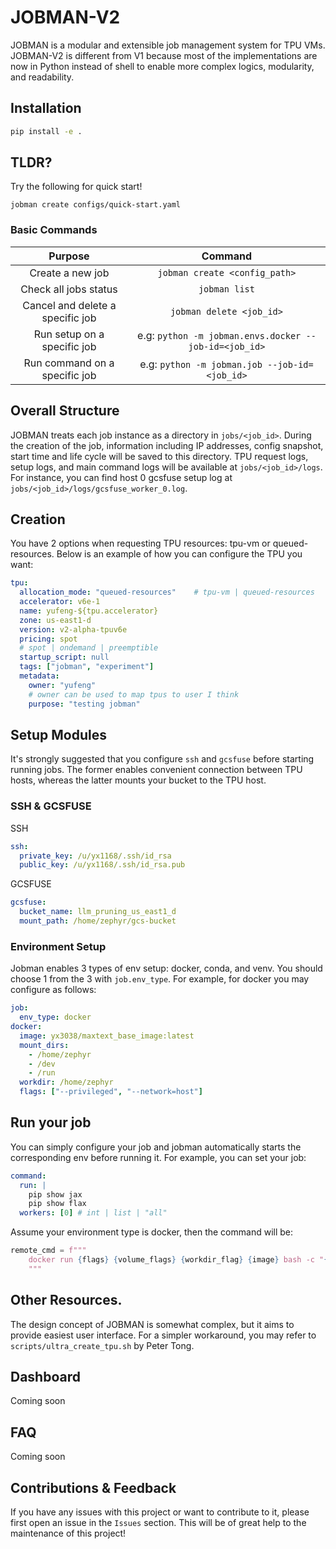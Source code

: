# JOBMAN-V2

JOBMAN is a modular and extensible job management system for TPU VMs. JOBMAN-V2 is different from V1 because most of the implementations are now in Python instead of shell to enable more complex logics, modularity, and readability.

## Installation
```bash
pip install -e .
```

## TLDR?
Try the following for quick start!
```
jobman create configs/quick-start.yaml
```
### Basic Commands
| Purpose | Command |
|:--:|:--:|
| Create a new job | `jobman create <config_path>` |
| Check all jobs status | `jobman list` |
| Cancel and delete a specific job | `jobman delete <job_id>` |
| Run setup on a specific job | e.g: `python -m jobman.envs.docker --job-id=<job_id>` |
| Run command on a specific job | e.g: `python -m jobman.job --job-id=<job_id>` |

## Overall Structure
JOBMAN treats each job instance as a directory in `jobs/<job_id>`. During the creation of the job, information including IP addresses, config snapshot, start time and life cycle will be saved to this directory. TPU request logs, setup logs, and main command logs will be available at `jobs/<job_id>/logs`. For instance, you can find host 0 gcsfuse setup log at `jobs/<job_id>/logs/gcsfuse_worker_0.log`. 

## Creation
You have 2 options when requesting TPU resources: tpu-vm or queued-resources. Below is an example of how you can configure the TPU you want:
```yaml
tpu:
  allocation_mode: "queued-resources"    # tpu-vm | queued-resources
  accelerator: v6e-1
  name: yufeng-${tpu.accelerator}
  zone: us-east1-d
  version: v2-alpha-tpuv6e
  pricing: spot                   
  # spot | ondemand | preemptible
  startup_script: null
  tags: ["jobman", "experiment"]
  metadata:
    owner: "yufeng"
    # owner can be used to map tpus to user I think
    purpose: "testing jobman"
```

## Setup Modules
It's strongly suggested that you configure `ssh` and `gcsfuse` before starting running jobs. The former enables convenient connection between TPU hosts, whereas the latter mounts your bucket to the TPU host.

### SSH & GCSFUSE
SSH  
```yaml
ssh:
  private_key: /u/yx1168/.ssh/id_rsa
  public_key: /u/yx1168/.ssh/id_rsa.pub
```
GCSFUSE
```yaml
gcsfuse:
  bucket_name: llm_pruning_us_east1_d
  mount_path: /home/zephyr/gcs-bucket
```

### Environment Setup
Jobman enables 3 types of env setup: docker, conda, and venv. You should choose 1 from the 3 with `job.env_type`. For example, for docker you may configure as follows:
```yaml
job:
  env_type: docker
docker:
  image: yx3038/maxtext_base_image:latest
  mount_dirs:
    - /home/zephyr
    - /dev
    - /run
  workdir: /home/zephyr
  flags: ["--privileged", "--network=host"]
```

## Run your job
You can simply configure your job and jobman automatically starts the corresponding env before running it. For example, you can set your job:
```yaml
command:
  run: |
    pip show jax
    pip show flax
  workers: [0] # int | list | "all"
```
Assume your environment type is docker, then the command will be:
```python
remote_cmd = f"""
    docker run {flags} {volume_flags} {workdir_flag} {image} bash -c "{user_command}"
    """
```

## Other Resources.
The design concept of JOBMAN is somewhat complex, but it aims to provide easiest user interface. For a simpler workaround, you may refer to `scripts/ultra_create_tpu.sh` by Peter Tong.

## Dashboard
Coming soon

## FAQ
Coming soon

## Contributions & Feedback
If you have any issues with this project or want to contribute to it, please first open an issue in the `Issues` section. This will be of great help to the maintenance of this project!
